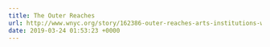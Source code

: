 ```yaml
---
title: The Outer Reaches
url: http://www.wnyc.org/story/162386-outer-reaches-arts-institutions-worth-trip/
date: 2019-03-24 01:53:23 +0000
---
```

